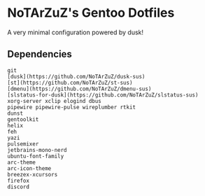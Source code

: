# NoTArZuZ's Gentoo Dotfiles
A very minimal configuration powered by dusk!

## Dependencies
```
git
[dusk](https://github.com/NoTArZuZ/dusk-sus)
[st](https://github.com/NoTArZuZ/st-sus)
[dmenu](https://github.com/NoTArZuZ/dmenu-sus)
[slstatus-for-dusk](https://github.com/NoTArZuZ/slstatus-sus)
xorg-server xclip elogind dbus
pipewire pipewire-pulse wireplumber rtkit
dunst
gentoolkit
helix
feh
yazi
pulsemixer
jetbrains-mono-nerd
ubuntu-font-family
arc-theme
arc-icon-theme
breezex-xcursors
firefox
discord
```
